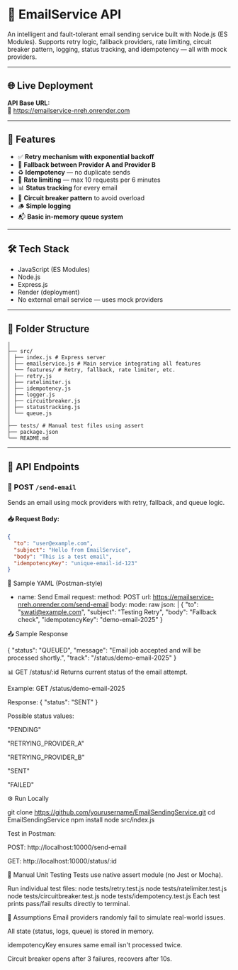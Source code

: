 # 📧 EmailService API

An intelligent and fault-tolerant email sending service built with Node.js (ES Modules). Supports retry logic, fallback providers, rate limiting, circuit breaker pattern, logging, status tracking, and idempotency — all with mock providers.

---

## 🌐 Live Deployment

**API Base URL:**  
🔗 https://emailservice-nreh.onrender.com

---

## 🧠 Features

- ✅ **Retry mechanism with exponential backoff**
- 🔁 **Fallback between Provider A and Provider B**
- ♻️ **Idempotency** — no duplicate sends
- 🚦 **Rate limiting** — max 10 requests per 6 minutes
- 📊 **Status tracking** for every email
- 🚨 **Circuit breaker pattern** to avoid overload
- 🪵 **Simple logging**
- 📬 **Basic in-memory queue system**

---

## 🛠 Tech Stack

- JavaScript (ES Modules)
- Node.js
- Express.js
- Render (deployment)
- No external email service — uses mock providers

---

## 📁 Folder Structure

```EmailSendingService/
│
├── src/
│ ├── index.js # Express server
│ ├── emailservice.js # Main service integrating all features
│ └── features/ # Retry, fallback, rate limiter, etc.
│ ├── retry.js
│ ├── ratelimiter.js
│ ├── idempotency.js
│ ├── logger.js
│ ├── circuitbreaker.js
│ ├── statustracking.js
│ └── queue.js
│
├── tests/ # Manual test files using assert
├── package.json
└── README.md
```
---

## 🔁 API Endpoints

### 📨 POST `/send-email`

Sends an email using mock providers with retry, fallback, and queue logic.

#### 📥 Request Body:

```json
{
  "to": "user@example.com",
  "subject": "Hello from EmailService",
  "body": "This is a test email",
  "idempotencyKey": "unique-email-id-123"
}
```
📄 Sample YAML (Postman-style)
- name: Send Email
  request:
    method: POST
    url: https://emailservice-nreh.onrender.com/send-email
    body:
      mode: raw
      json: | {
          "to": "swati@example.com",
          "subject": "Testing Retry",
          "body": "Fallback check",
          "idempotencyKey": "demo-email-2025"
        }

📤 Sample Response

{
  "status": "QUEUED",
  "message": "Email job accepted and will be processed shortly.",
  "track": "/status/demo-email-2025"
}

📊 GET /status/:id
Returns current status of the email attempt.

Example:
GET /status/demo-email-2025

Response:
{
  "status": "SENT"
}

Possible status values:

"PENDING"

"RETRYING_PROVIDER_A"

"RETRYING_PROVIDER_B"

"SENT"

"FAILED"

⚙️ Run Locally

git clone https://github.com/yourusername/EmailSendingService.git
cd EmailSendingService
npm install
node src/index.js

Test in Postman:

POST: http://localhost:10000/send-email

GET: http://localhost:10000/status/:id

🧪 Manual Unit Testing
Tests use native assert module (no Jest or Mocha).

Run individual test files:
node tests/retry.test.js
node tests/ratelimiter.test.js
node tests/circuitbreaker.test.js
node tests/idempotency.test.js
Each test prints pass/fail results directly to terminal.


📓 Assumptions
Email providers randomly fail to simulate real-world issues.

All state (status, logs, queue) is stored in memory.

idempotencyKey ensures same email isn't processed twice.

Circuit breaker opens after 3 failures, recovers after 10s.



